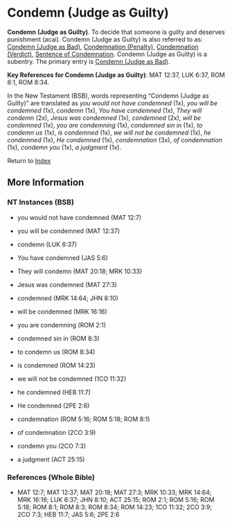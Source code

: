 # Condemn (Judge as Guilty)
**Condemn (Judge as Guilty)**. 
To decide that someone is guilty and deserves punishment (acai). 
Condemn (Judge as Guilty) is also referred to as: 
[Condemn (Judge as Bad)](Condemn.md), [Condemnation (Penalty)](Condemnation.md), [Condemnation (Verdict)](Condemnation.2.md), [Sentence of Condemnation](SentenceOfCondemnation.md). 
Condemn (Judge as Guilty) is a subentry. The primary entry is 
[Condemn (Judge as Bad)](Condemn.md). 


**Key References for Condemn (Judge as Guilty)**: 
MAT 12:37, LUK 6:37, ROM 8:1, ROM 8:34. 




In the New Testament (BSB), words representing “Condemn (Judge as Guilty)” are translated as 
*you would not have condemned* (1x), *you will be condemned* (1x), *condemn* (1x), *You have condemned* (1x), *They will condemn* (2x), *Jesus was condemned* (1x), *condemned* (2x), *will be condemned* (1x), *you are condemning* (1x), *condemned sin in* (1x), *to condemn us* (1x), *is condemned* (1x), *we will not be condemned* (1x), *he condemned* (1x), *He condemned* (1x), *condemnation* (3x), *of condemnation* (1x), *condemn you* (1x), *a judgment* (1x). 


Return to [Index](00-Index.md)

## More Information

### NT Instances (BSB)

* you would not have condemned (MAT 12:7)

* you will be condemned (MAT 12:37)

* condemn (LUK 6:37)

* You have condemned (JAS 5:6)

* They will condemn (MAT 20:18; MRK 10:33)

* Jesus was condemned (MAT 27:3)

* condemned (MRK 14:64; JHN 8:10)

* will be condemned (MRK 16:16)

* you are condemning (ROM 2:1)

* condemned sin in (ROM 8:3)

* to condemn us (ROM 8:34)

* is condemned (ROM 14:23)

* we will not be condemned (1CO 11:32)

* he condemned (HEB 11:7)

* He condemned (2PE 2:6)

* condemnation (ROM 5:16; ROM 5:18; ROM 8:1)

* of condemnation (2CO 3:9)

* condemn you (2CO 7:3)

* a judgment (ACT 25:15)



### References (Whole Bible)

* MAT 12:7; MAT 12:37; MAT 20:18; MAT 27:3; MRK 10:33; MRK 14:64; MRK 16:16; LUK 6:37; JHN 8:10; ACT 25:15; ROM 2:1; ROM 5:16; ROM 5:18; ROM 8:1; ROM 8:3; ROM 8:34; ROM 14:23; 1CO 11:32; 2CO 3:9; 2CO 7:3; HEB 11:7; JAS 5:6; 2PE 2:6




